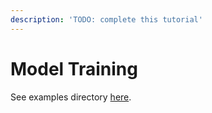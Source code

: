 ```yaml
---
description: 'TODO: complete this tutorial'
---
```


# Model Training

See examples directory [here](https://github.com/DAGWorks-Inc/hamilton/tree/main/examples/model\_examples).
